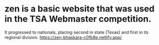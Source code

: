 # zen is a basic website that was used in the TSA Webmaster competition.
It progressed to nationals, placing second in state (Texas) and first in its regional division.
https://zen-bhaskara-c0fb8e.netlify.app/
